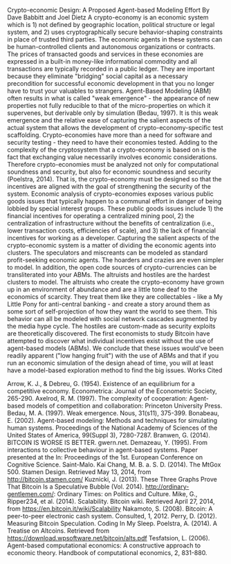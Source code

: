 Crypto-economic Design: A Proposed Agent-based Modeling Effort
By Dave Babbitt and Joel Dietz
A crypto-economy is an economic system which is 1) not defined by geographic location, political structure or legal system, and 2) uses cryptographically secure behavior-shaping constraints in place of trusted third parties. The economic agents in these systems can be human-controlled clients and autonomous organizations or contracts. The prices of transacted goods and services in these economies are expressed in a built-in money-like informational commodity and all transactions are typically recorded in a public ledger.
They are important because they eliminate "bridging" social capital as a necessary precondition for successful economic development in that you no longer have to trust your valuables to strangers.
Agent-Based Modeling (ABM) often results in what is called "weak emergence" - the appearance of new properties not fully reducible to that of the micro-properties on which it supervenes, but derivable only by simulation (Bedau, 1997). It is this weak emergence and the relative ease of capturing the salient aspects of the actual system that allows the development of crypto-economy-specific test scaffolding.
Crypto-economies have more than a need for software and security testing - they need to have their economies tested. Adding to the complexity of the cryptosystem that a crypto-economy is based on is the fact that exchanging value necessarily involves economic considerations. Therefore crypto-economies must be analyzed not only for computational soundness and security, but also for economic soundness and security (Poelstra, 2014). That is, the crypto-economy must be designed so that the incentives are aligned with the goal of strengthening the security of the system.
Economic analysis of crypto-economies exposes various public goods issues that typically happen to a communal effort in danger of being lobbied by special interest groups.  These public goods issues include 1) the financial incentives for operating a centralized mining pool, 2) the centralization of infrastructure without the benefits of centralization (i.e., lower transaction costs, efficiencies of scale), and 3) the lack of financial incentives for working as a developer.
Capturing the salient aspects of the crypto-economic system is a matter of dividing the economic agents into clusters. The speculators and miscreants can be modeled as standard profit-seeking economic agents. The hoarders and crazies are even simpler to model. In addition, the open code sources of crypto-currencies can be transliterated into your ABMs.
The altruists and hostiles are the hardest clusters to model. The altruists who create the crypto-economy have grown up in an environment of abundance and are a little tone deaf to the economics of scarcity. They treat them like they are collectables - like a My Little Pony for anti-central banking - and create a story around them as some sort of self-projection of how they want the world to see them.  This behavior can all be modeled with social network cascades augmented by the media hype cycle. The hostiles are custom-made as security exploits are theoretically discovered.
The first economists to study Bitcoin have attempted to discover what individual incentives exist without the use of agent-based models (ABMs). We conclude that these issues would've been readily apparent ("low hanging fruit") with the use of ABMs and that if you run an economic simulation of the design ahead of time, you will at least have a model-based exploration method to find the big issues.
Works Cited

Arrow, K. J., & Debreu, G. (1954). Existence of an equilibrium for a competitive economy. Econometrica: Journal of the Econometric Society, 265-290. 
Axelrod, R. M. (1997). The complexity of cooperation: Agent-based models of competition and collaboration: Princeton University Press.
Bedau, M. A. (1997). Weak emergence. Nous, 31(s11), 375-399. 
Bonabeau, E. (2002). Agent-based modeling: Methods and techniques for simulating human systems. Proceedings of the National Academy of Sciences of the United States of America, 99(Suppl 3), 7280-7287. 
Branwen, G. (2014). BITCOIN IS WORSE IS BETTER. gwern.net. 
Demazeau, Y. (1995). From interactions to collective behaviour in agent-based systems. Paper presented at the In: Proceedings of the 1st. European Conference on Cognitive Science. Saint-Malo.
Kai Chang, M. B. a. S. D. (2014). The MtGox 500. Stamen Design.  Retrieved May 13, 2014, from http://bitcoin.stamen.com/
Kuznicki, J. (2013). These Three Graphs Prove That Bitcoin Is a Speculative Bubble (Vol. 2014). http://ordinary-gentlemen.com/: Ordinary Times: on Politics and Culture. 
Mike, G., Ripper234, et al. (2014). Scalability. Bitcoin wiki.  Retrieved April 27, 2014, from https://en.bitcoin.it/wiki/Scalability
Nakamoto, S. (2008). Bitcoin: A peer-to-peer electronic cash system. Consulted, 1, 2012. 
Perry, D. (2012). Measuring Bitcoin Speculation. Coding In My Sleep. 
Poelstra, A. (2014). A Treatise on Altcoins.  Retrieved from https://download.wpsoftware.net/bitcoin/alts.pdf 
Tesfatsion, L. (2006). Agent-based computational economics: A constructive approach to economic theory. Handbook of computational economics, 2, 831-880. 
